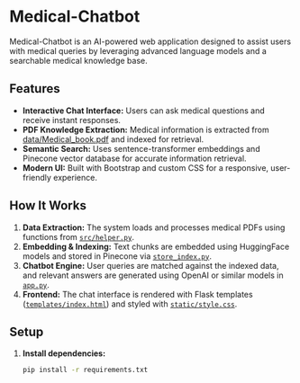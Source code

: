 # Medical-Chatbot

Medical-Chatbot is an AI-powered web application designed to assist users with medical queries by leveraging advanced language models and a searchable medical knowledge base.

## Features

- **Interactive Chat Interface:** Users can ask medical questions and receive instant responses.
- **PDF Knowledge Extraction:** Medical information is extracted from [data/Medical_book.pdf](data/Medical_book.pdf) and indexed for retrieval.
- **Semantic Search:** Uses sentence-transformer embeddings and Pinecone vector database for accurate information retrieval.
- **Modern UI:** Built with Bootstrap and custom CSS for a responsive, user-friendly experience.

## How It Works

1. **Data Extraction:** The system loads and processes medical PDFs using functions from [`src/helper.py`](src/helper.py).
2. **Embedding & Indexing:** Text chunks are embedded using HuggingFace models and stored in Pinecone via [`store_index.py`](store_index.py).
3. **Chatbot Engine:** User queries are matched against the indexed data, and relevant answers are generated using OpenAI or similar models in [`app.py`](app.py).
4. **Frontend:** The chat interface is rendered with Flask templates ([`templates/index.html`](templates/index.html)) and styled with [`static/style.css`](static/style.css).

## Setup

1. **Install dependencies:**
   ```sh
   pip install -r requirements.txt